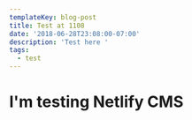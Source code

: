 ```yaml
---
templateKey: blog-post
title: Test at 1108
date: '2018-06-28T23:08:00-07:00'
description: 'Test here '
tags:
  - test
---
```

# I'm testing Netlify CMS
